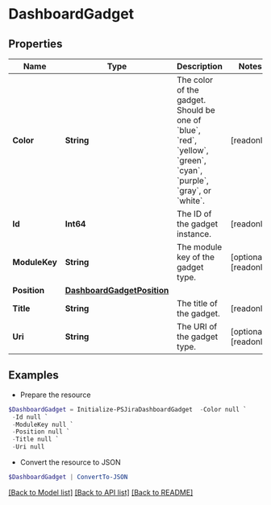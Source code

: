 # DashboardGadget
## Properties

Name | Type | Description | Notes
------------ | ------------- | ------------- | -------------
**Color** | **String** | The color of the gadget. Should be one of &#x60;blue&#x60;, &#x60;red&#x60;, &#x60;yellow&#x60;, &#x60;green&#x60;, &#x60;cyan&#x60;, &#x60;purple&#x60;, &#x60;gray&#x60;, or &#x60;white&#x60;. | [readonly] 
**Id** | **Int64** | The ID of the gadget instance. | [readonly] 
**ModuleKey** | **String** | The module key of the gadget type. | [optional] [readonly] 
**Position** | [**DashboardGadgetPosition**](DashboardGadgetPosition.md) |  | 
**Title** | **String** | The title of the gadget. | [readonly] 
**Uri** | **String** | The URI of the gadget type. | [optional] [readonly] 

## Examples

- Prepare the resource
```powershell
$DashboardGadget = Initialize-PSJiraDashboardGadget  -Color null `
 -Id null `
 -ModuleKey null `
 -Position null `
 -Title null `
 -Uri null
```

- Convert the resource to JSON
```powershell
$DashboardGadget | ConvertTo-JSON
```

[[Back to Model list]](../README.md#documentation-for-models) [[Back to API list]](../README.md#documentation-for-api-endpoints) [[Back to README]](../README.md)

